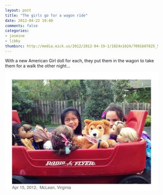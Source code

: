 ```yaml
---
layout: post
title: "The girls go for a wagon ride"
date: 2012-04-22 19:40
comments: false
categories: 
- jasmine
- libby
thumbsrc: http://media.eick.us/2012/2012-04-19-1/1024x1024/7091687825_5c348903da_o.jpg
---
```

With a new American Girl doll for each, they put them in the wagon to take them for a walk the other night...



![Girls going for a walk](/assets/images/2012/2012-04-19-1/7091687825_5c348903da_o.jpg)
